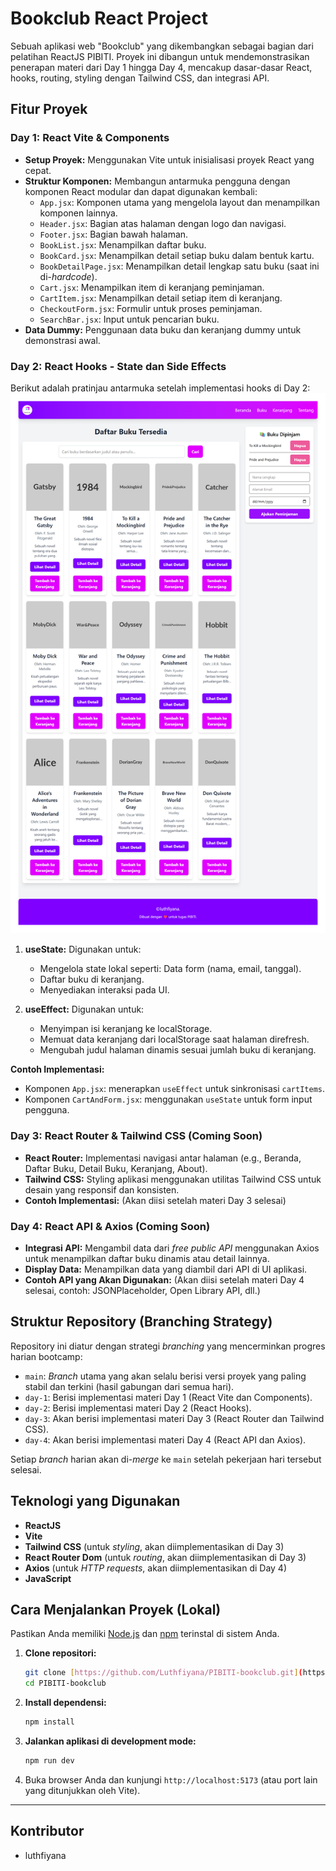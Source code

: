 # Bookclub React Project

Sebuah aplikasi web "Bookclub" yang dikembangkan sebagai bagian dari pelatihan ReactJS PIBITI. Proyek ini dibangun untuk mendemonstrasikan penerapan materi dari Day 1 hingga Day 4, mencakup dasar-dasar React, hooks, routing, styling dengan Tailwind CSS, dan integrasi API.

## Fitur Proyek

### Day 1: React Vite & Components

- **Setup Proyek:** Menggunakan Vite untuk inisialisasi proyek React yang cepat.
- **Struktur Komponen:** Membangun antarmuka pengguna dengan komponen React modular dan dapat digunakan kembali:
  - `App.jsx`: Komponen utama yang mengelola layout dan menampilkan komponen lainnya.
  - `Header.jsx`: Bagian atas halaman dengan logo dan navigasi.
  - `Footer.jsx`: Bagian bawah halaman.
  - `BookList.jsx`: Menampilkan daftar buku.
  - `BookCard.jsx`: Menampilkan detail setiap buku dalam bentuk kartu.
  - `BookDetailPage.jsx`: Menampilkan detail lengkap satu buku (saat ini di-_hardcode_).
  - `Cart.jsx`: Menampilkan item di keranjang peminjaman.
  - `CartItem.jsx`: Menampilkan detail setiap item di keranjang.
  - `CheckoutForm.jsx`: Formulir untuk proses peminjaman.
  - `SearchBar.jsx`: Input untuk pencarian buku.
- **Data Dummy:** Penggunaan data buku dan keranjang dummy untuk demonstrasi awal.

### Day 2: React Hooks - State dan Side Effects

Berikut adalah pratinjau antarmuka setelah implementasi hooks di Day 2:
![Day 2 Preview](src/assets/Day2_Preview.png)

1. **useState:** Digunakan untuk:

   - Mengelola state lokal seperti: Data form (nama, email, tanggal).
   - Daftar buku di keranjang.
   - Menyediakan interaksi pada UI.

2. **useEffect:** Digunakan untuk:
   - Menyimpan isi keranjang ke localStorage.
   - Memuat data keranjang dari localStorage saat halaman direfresh.
   - Mengubah judul halaman dinamis sesuai jumlah buku di keranjang.

**Contoh Implementasi:**

- Komponen `App.jsx`: menerapkan `useEffect` untuk sinkronisasi `cartItems`.
- Komponen `CartAndForm.jsx`: menggunakan `useState` untuk form input pengguna.

### Day 3: React Router & Tailwind CSS (Coming Soon)

- **React Router:** Implementasi navigasi antar halaman (e.g., Beranda, Daftar Buku, Detail Buku, Keranjang, About).
- **Tailwind CSS:** Styling aplikasi menggunakan utilitas Tailwind CSS untuk desain yang responsif dan konsisten.
- **Contoh Implementasi:** (Akan diisi setelah materi Day 3 selesai)

### Day 4: React API & Axios (Coming Soon)

- **Integrasi API:** Mengambil data dari _free public API_ menggunakan Axios untuk menampilkan daftar buku dinamis atau detail lainnya.
- **Display Data:** Menampilkan data yang diambil dari API di UI aplikasi.
- **Contoh API yang Akan Digunakan:** (Akan diisi setelah materi Day 4 selesai, contoh: JSONPlaceholder, Open Library API, dll.)

## Struktur Repository (Branching Strategy)

Repository ini diatur dengan strategi _branching_ yang mencerminkan progres harian bootcamp:

- `main`: _Branch_ utama yang akan selalu berisi versi proyek yang paling stabil dan terkini (hasil gabungan dari semua hari).
- `day-1`: Berisi implementasi materi Day 1 (React Vite dan Components).
- `day-2`: Berisi implementasi materi Day 2 (React Hooks).
- `day-3`: Akan berisi implementasi materi Day 3 (React Router dan Tailwind CSS).
- `day-4`: Akan berisi implementasi materi Day 4 (React API dan Axios).

Setiap _branch_ harian akan di-_merge_ ke `main` setelah pekerjaan hari tersebut selesai.

## Teknologi yang Digunakan

- **ReactJS**
- **Vite**
- **Tailwind CSS** (untuk _styling_, akan diimplementasikan di Day 3)
- **React Router Dom** (untuk _routing_, akan diimplementasikan di Day 3)
- **Axios** (untuk _HTTP requests_, akan diimplementasikan di Day 4)
- **JavaScript**

## Cara Menjalankan Proyek (Lokal)

Pastikan Anda memiliki [Node.js](https://nodejs.org/) dan [npm](https://www.npmjs.com/) terinstal di sistem Anda.

1.  **Clone repositori:**

    ```bash
    git clone [https://github.com/Luthfiyana/PIBITI-bookclub.git](https://github.com/Luthfiyana/PIBITI-bookclub.git)
    cd PIBITI-bookclub
    ```

2.  **Install dependensi:**

    ```bash
    npm install
    ```

3.  **Jalankan aplikasi di development mode:**

    ```bash
    npm run dev
    ```

4.  Buka browser Anda dan kunjungi `http://localhost:5173` (atau port lain yang ditunjukkan oleh Vite).

---

## Kontributor

- luthfiyana
